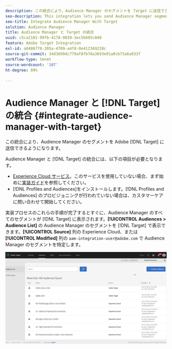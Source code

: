 ```yaml
---
description: この統合により、Audience Manager のセグメントを Target に送信できるようになります。
seo-description: This integration lets you send Audience Manager segments to Target.
seo-title: Integrate Audience Manager With Target
solution: Audience Manager
title: Audience Manager と Target の統合
uuid: c5ca2101-99fb-4178-9839-3ec5b605c040
feature: Adobe Target Integration
exl-id: a8486778-305a-4f09-a4f8-0e412369228c
source-git-commit: 34d3699dc779af8fb76a3693e91a0cb73a6a033f
workflow-type: tm+mt
source-wordcount: '107'
ht-degree: 89%

---
```


# Audience Manager と [!DNL Target] の統合  {#integrate-audience-manager-with-target}

この統合により、Audience Manager のセグメントを Adobe [!DNL Target] に送信できるようになります。

Audience Manager と [!DNL Target] の統合には、以下の項目が必要となります。

* [Experience Cloud サービス](https://experienceleague.adobe.com/docs/id-service/using/home.html?lang=ja)。このサービスを使用していない場合、まず始めに[実装ガイド](https://experienceleague.adobe.com/docs/id-service/using/implementation/implementation-guides.html?lang=ja)を参照してください。
* [!DNL Profiles and Audiences]をインストールします。[!DNL Profiles and Audiences] のプロビジョニングが行われていない場合は、カスタマーケアに問い合わせて開始してください。

実装プロセスのこれらの手順が完了するとすぐに、Audience Manager のすべてのセグメントが [!DNL Target] に表示されます。**[!UICONTROL Audiences > Audience List]** の Audience Manager のセグメントを [!DNL Target] で表示できます。**[!UICONTROL Source]** 列の Experience Cloud、または **[!UICONTROL Modified]** 列の `aam-integration-user@adobe.com` で Audience Manager のセグメントを特定します。

![](../assets/target.png)
